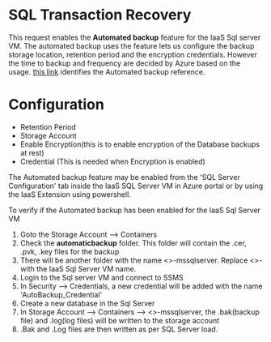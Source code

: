 # SQL Transaction Recovery
This request enables the **Automated backup** feature for the IaaS Sql server VM. The automated backup uses the feature lets us configure the backup storage location, retention period and the encryption credentials.  However the time to backup and frequency are decided by Azure based on the usage. [this link](https://docs.microsoft.com/en-us/azure/virtual-machines/windows/sql/virtual-machines-windows-sql-automated-backup ) identifies the Automated backup reference.

# Configuration
- Retention Period
- Storage Account
- Enable Encryption(this is to enable encryption of the Database backups at rest)
- Credential (This is needed when Encryption is enabled)

The Automated backup feature may be enabled from the 'SQL Server Configuration' tab inside the IaaS SQL Server VM in Azure portal or by using the IaaS Extension using powershell.

To verify if the Automated backup has been enabled for the IaaS Sql Server VM
1) Goto the Storage Account --> Containers
2)  Check the **automaticbackup** folder. This folder will contain the .cer, .pvk, .key files for the backup
3)  There will be another folder with the name <<IaasSqlServerVM>>-mssqlserver. Replace <<IaasSqlServerVM>>-with the IaaS Sql Server VM name.
4) Login to the Sql server VM and connect to SSMS
5) In Security --> Credentials, a new credential will be added with the name 'AutoBackup_Credential'
6) Create a new database in the Sql Server
7) In Storage Account --> Containers --> <<IaasSqlServerVM>>-mssqlserver, the .bak(backup file) and .log(log files) will be written to the storage account
8) .Bak and .Log files are then written as per SQL Server load.

